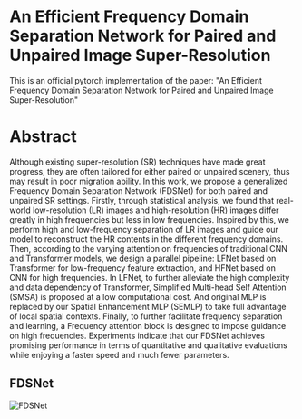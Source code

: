 # An Efficient Frequency Domain Separation Network for Paired and Unpaired Image Super-Resolution
This is an official pytorch implementation of the paper: "An Efficient Frequency Domain Separation Network for Paired and Unpaired Image Super-Resolution"

# Abstract
Although existing super-resolution (SR) techniques have made great progress, they are often tailored for either paired or unpaired scenery, thus may result in poor migration ability. In this work, we propose a generalized Frequency Domain Separation Network (FDSNet) for both paired and unpaired SR settings. Firstly, through statistical analysis, we found that real-world low-resolution (LR) images and high-resolution (HR) images differ greatly in high frequencies but less in low frequencies. Inspired by this, we perform high and low-frequency separation of LR images and guide our model to reconstruct the HR contents in the different frequency domains. Then, according to the varying attention on frequencies of traditional CNN and Transformer models, we design a parallel pipeline: LFNet based on Transformer for low-frequency feature extraction, and HFNet based on CNN for high frequencies. In LFNet, to further alleviate the high complexity and data dependency of Transformer, Simplified Multi-head Self Attention (SMSA) is proposed at a low computational cost. And original MLP is replaced by our Spatial Enhancement MLP (SEMLP) to take full advantage of local spatial contexts. Finally, to further facilitate frequency separation and learning, a Frequency attention block is designed to impose guidance on high frequencies. Experiments indicate that our FDSNet achieves promising performance in terms of quantitative and qualitative evaluations while enjoying a faster speed and much fewer parameters.

## FDSNet
![FDSNet](https://user-images.githubusercontent.com/39512278/230751856-91b3c967-378f-4b1e-92d1-432fbbf08604.png)
